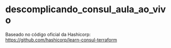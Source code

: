 # descomplicando_consul_aula_ao_vivo

Baseado no código oficial da Hashicorp: https://github.com/hashicorp/learn-consul-terraform